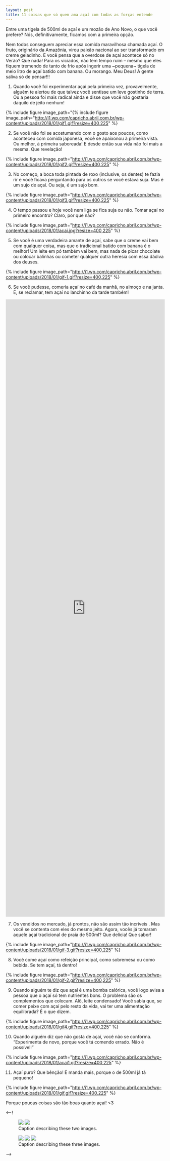 ```yaml
---
layout: post
title: 11 coisas que só quem ama açaí com todas as forças entende
---
```


Entre uma tigela de 500ml de açaí e um mozão de Ano Novo, o que você prefere? Nós, definitivamente, ficamos com a primeira opção.

Nem todos conseguem apreciar essa comida maravilhosa chamada açaí. O fruto, originário da Amazônia, virou paixão nacional ao ser transformado em creme geladinho. E você pensa que a overdose de açaí acontece só no Verão? Que nada! Para os viciados, não tem tempo ruim – mesmo que eles fiquem tremendo de tanto de frio após ingerir uma ~pequena~ tigela de meio litro de açaí batido com banana. Ou morango. Meu Deus! A gente saliva só de pensar!!!

1. Quando você foi experimentar açaí pela primeira vez, provavelmente, alguém te alertou de que talvez você sentisse um leve gostinho de terra.
Ou a pessoa foi mais radical ainda e disse que você não gostaria daquilo de jeito nenhum!

{% include figure image_path="{% include figure image_path="http://i1.wp.com/capricho.abril.com.br/wp-content/uploads/2018/01/gif1.gif?resize=400,225" %}


2. Se você não foi se acostumando com o gosto aos poucos, como aconteceu com comida japonesa, você se apaixonou à primeira vista. Ou melhor, à primeira saboreada!
E desde então sua vida não foi mais a mesma. Que revelação!

{% include figure image_path="http://i1.wp.com/capricho.abril.com.br/wp-content/uploads/2018/01/gif2.gif?resize=400,225" %}

3. No começo, a boca toda pintada de roxo (inclusive, os dentes) te fazia rir e você ficava perguntando para os outros se você estava suja.
Mas é um sujo de açaí. Ou seja, é um sujo bom.

{% include figure image_path="http://i1.wp.com/capricho.abril.com.br/wp-content/uploads/2018/01/gif3.gif?resize=400,225" %}

4. O tempo passou e hoje você nem liga se fica suja ou não.
Tomar açaí no primeiro encontro? Claro, por que não?

{% include figure image_path="http://i1.wp.com/capricho.abril.com.br/wp-content/uploads/2018/01/acai.jpg?resize=400,225" %}

5. Se você é uma verdadeira amante de açaí, sabe que o creme vai bem com qualquer coisa, mas que o tradicional batido com banana é o melhor!
Um leite em pó também vai bem, mas nada de picar chocolate ou colocar balinhas ou cometer qualquer outra heresia com essa dádiva dos deuses.

{% include figure image_path="http://i1.wp.com/capricho.abril.com.br/wp-content/uploads/2018/01/gif-1.gif?resize=400,225" %}

6. Se você pudesse, comeria açaí no café da manhã, no almoço e na janta.
E, se reclamar, tem açaí no lanchinho da tarde também!

<iframe width="100%" height="50%" src="https://www.youtube.com/embed/_A0RN1AdF1o" frameborder="0" allow="accelerometer; autoplay; clipboard-write; encrypted-media; gyroscope; picture-in-picture" allowfullscreen></iframe>

7. Os vendidos no mercado, já prontos, não são assim tão incríveis . Mas você se contenta com eles do mesmo jeito.
Agora, vocês já tomaram aquele açaí tradicional de praia de 500ml? Que delícia! Que sabor!

{% include figure image_path="http://i1.wp.com/capricho.abril.com.br/wp-content/uploads/2018/01/gif-3.gif?resize=400,225" %}

8. Você come açaí como refeição principal, como sobremesa ou como bebida.
Se tem açaí, tá dentro!


{% include figure image_path="http://i1.wp.com/capricho.abril.com.br/wp-content/uploads/2018/01/gif-2.gif?resize=400,225" %}

9. Quando alguém te diz que açaí é uma bomba calórica, você logo avisa a pessoa que o açaí só tem nutrientes bons. O problema são os complementos que colocam. Alô, leite condensado!
Você sabia que, se comer peixe com açaí pelo resto da vida, vai ter uma alimentação equilibrada? É o que dizem.


{% include figure image_path="http://i1.wp.com/capricho.abril.com.br/wp-content/uploads/2018/01/gif4.gif?resize=400,225" %}

10. Quando alguém diz que não gosta de açaí, você não se conforma.
“Experimenta de novo, porque você tá comendo errado. Não é possível!”

{% include figure image_path="http://i1.wp.com/capricho.abril.com.br/wp-content/uploads/2018/01/acai1.gif?resize=400,225" %}

11. Açaí puro? Que bênção!
E manda mais, porque o de 500ml já tá pequeno!

{% include figure image_path="http://i1.wp.com/capricho.abril.com.br/wp-content/uploads/2018/01/gif.gif?resize=400,225" %}


Porque poucas coisas são tão boas quanto açaí! <3



<--!<figure class="half">
    <img src="{{ '/images/unsplash3.jpg' | absolute_url }}">
    <img src="{{ '/images/unsplash2.jpg' | absolute_url }}">
    <figcaption>Caption describing these two images.</figcaption>
</figure>

<figure class="third">
    <img src="{{ '/images/unsplash3.jpg' | absolute_url }}">
    <img src="{{ '/images/unsplash2.jpg' | absolute_url }}">
    <img src="{{ '/images/unsplash1.jpg' | absolute_url }}">
    <figcaption>Caption describing these three images.</figcaption>
</figure>-->


